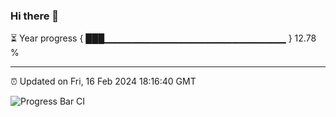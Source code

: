 ### Hi there 👋

⏳ Year progress { ███▁▁▁▁▁▁▁▁▁▁▁▁▁▁▁▁▁▁▁▁▁▁▁▁▁▁▁ } 12.78 %

---

⏰ Updated on Fri, 16 Feb 2024 18:16:40 GMT

![Progress Bar CI](https://github.com/liununu/liununu/workflows/Progress%20Bar%20CI/badge.svg)
